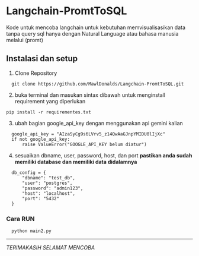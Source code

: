 # Langchain-PromtToSQL
Kode untuk mencoba langchain untuk kebutuhan memvisualisasikan data tanpa query sql hanya dengan Natural Language atau bahasa manusia melalui (promt)

## Instalasi dan setup
1. Clone Repository
```
  git clone https://github.com/MawlDonalds/Langchain-PromtToSQL.git
```
2. buka terminal dan masukan sintax dibawah untuk menginstall requirement yang diperlukan
```
pip install -r requirementes.txt
```
3. ubah bagian google_api_key dengan menggunakan api gemini kalian
```
  google_api_key = "AIzaSyCg9s6LVrv5_z14QwAaGJnpYMIDU0lIjXc"
  if not google_api_key:
      raise ValueError("GOOGLE_API_KEY belum diatur")
```
4. sesuaikan dbname, user, password, host, dan port
**pastikan anda sudah memiliki database dan memiliki data didalamnya**
```
  db_config = {
      "dbname": "test_db",
      "user": "postgres",
      "password": "admin123",
      "host": "localhost",
      "port": "5432"
  }
```
### Cara RUN
```
  python main2.py
```

--- 
*TERIMAKASIH SELAMAT MENCOBA*
